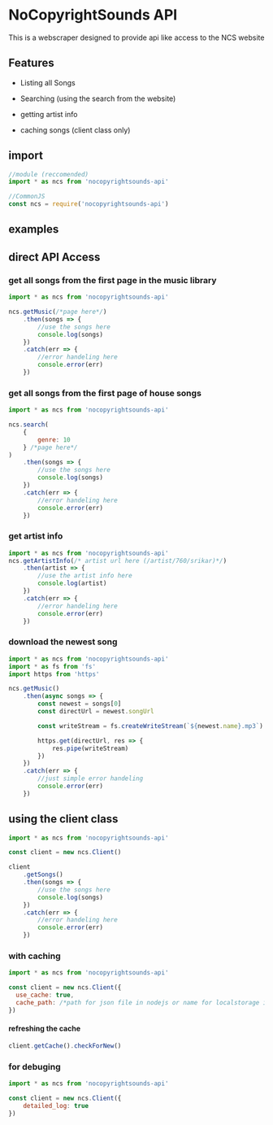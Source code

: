 # NoCopyrightSounds API

This is a webscraper designed to provide api like access to the NCS website

## Features

-   Listing all Songs
-   Searching (using the search from the website)
-   getting artist info

-   caching songs (client class only)

## import

```js
//module (reccomended)
import * as ncs from 'nocopyrightsounds-api'

//CommonJS
const ncs = require('nocopyrightsounds-api')
```

## examples

## direct API Access

### get all songs from the first page in the music library

```js
import * as ncs from 'nocopyrightsounds-api'

ncs.getMusic(/*page here*/)
    .then(songs => {
        //use the songs here
        console.log(songs)
    })
    .catch(err => {
        //error handeling here
        console.error(err)
    })
```

### get all songs from the first page of house songs

```js
import * as ncs from 'nocopyrightsounds-api'

ncs.search(
    {
        genre: 10
    } /*page here*/
)
    .then(songs => {
        //use the songs here
        console.log(songs)
    })
    .catch(err => {
        //error handeling here
        console.error(err)
    })
```

### get artist info

```js
import * as ncs from 'nocopyrightsounds-api'
ncs.getArtistInfo(/* artist url here (/artist/760/srikar)*/)
    .then(artist => {
        //use the artist info here
        console.log(artist)
    })
    .catch(err => {
        //error handeling here
        console.error(err)
    })
```

### download the newest song

```js
import * as ncs from 'nocopyrightsounds-api'
import * as fs from 'fs'
import https from 'https'

ncs.getMusic()
    .then(async songs => {
        const newest = songs[0]
        const directUrl = newest.songUrl

        const writeStream = fs.createWriteStream(`${newest.name}.mp3`)

        https.get(directUrl, res => {
            res.pipe(writeStream)
        })
    })
    .catch(err => {
        //just simple error handeling
        console.error(err)
    })
```

## using the client class

```js
import * as ncs from 'nocopyrightsounds-api'

const client = new ncs.Client()

client
    .getSongs()
    .then(songs => {
        //use the songs here
        console.log(songs)
    })
    .catch(err => {
        //error handeling here
        console.error(err)
    })
```

### with caching

```js
import * as ncs from 'nocopyrightsounds-api'

const client = new ncs.Client({
  use_cache: true,
  cache_path: /*path for json file in nodejs or name for localstorage in browser*/
})
```

#### refreshing the cache

```js
client.getCache().checkForNew()
```

### for debuging

```js
import * as ncs from 'nocopyrightsounds-api'

const client = new ncs.Client({
    detailed_log: true
})
```
